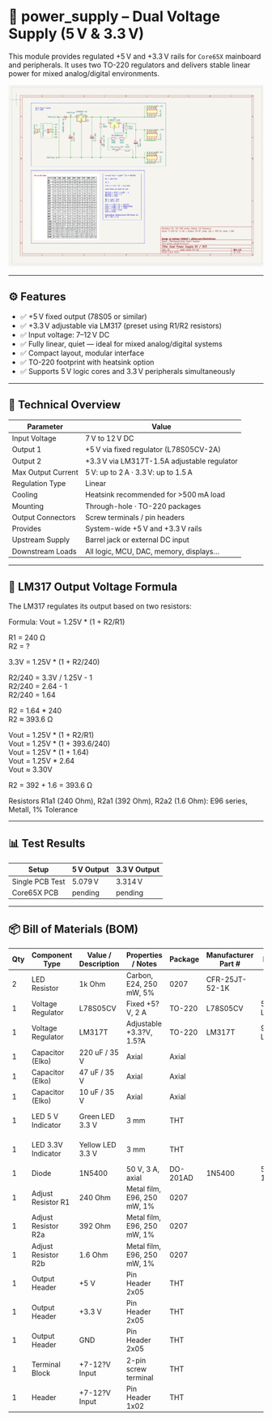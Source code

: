 # 🔋 power_supply – Dual Voltage Supply (5 V & 3.3 V)

This module provides regulated +5 V and +3.3 V rails for `Core65X` mainboard and peripherals. It uses two TO-220 regulators and delivers stable linear power for mixed analog/digital environments.

![power_supply](power_supply.png)

---

## ⚙️ Features

- ✅ +5 V fixed output (78S05 or similar)
- ✅ +3.3 V adjustable via LM317 (preset using R1/R2 resistors)
- ✅ Input voltage: 7–12 V DC
- ✅ Fully linear, quiet — ideal for mixed analog/digital systems
- ✅ Compact layout, modular interface
- ✅ TO-220 footprint with heatsink option
- ✅ Supports 5 V logic cores and 3.3 V peripherals simultaneously

---

## 🔧 Technical Overview

| Parameter          | Value                                       |
|--------------------|---------------------------------------------|
| Input Voltage      | 7 V to 12 V DC                              |
| Output 1           | +5 V via fixed regulator (L78S05CV-2A)      |
| Output 2           | +3.3 V via LM317T-1.5A adjustable regulator |
| Max Output Current | 5 V: up to 2 A · 3.3 V: up to 1.5 A         |
| Regulation Type    | Linear                                      |
| Cooling            | Heatsink recommended for >500 mA load       |
| Mounting           | Through-hole · TO-220 packages              |
| Output Connectors  | Screw terminals / pin headers               |
| Provides           | System-wide +5 V and +3.3 V rails           |
| Upstream Supply    | Barrel jack or external DC input            |
| Downstream Loads   | All logic, MCU, DAC, memory, displays…      |

---

## 📐 LM317 Output Voltage Formula

The LM317 regulates its output based on two resistors:

Formula: Vout = 1.25V * (1 + R2/R1)

R1 = 240 Ω\
R2 = ?

3.3V = 1.25V * (1 + R2/240)

R2/240 = 3.3V / 1.25V - 1\
R2/240 = 2.64 - 1\
R2/240 = 1.64

R2 = 1.64 * 240\
R2 ≈ 393.6 Ω

Vout = 1.25V * (1 + R2/R1)\
Vout = 1.25V * (1 + 393.6/240)\
Vout = 1.25V * (1 + 1.64)\
Vout = 1.25V * 2.64\
Vout ≈ 3.30V

R2 = 392 + 1.6 = 393.6 Ω

Resistors R1a1 (240 Ohm), R2a1 (392 Ohm), R2a2 (1.6 Ohm): E96 series, Metall, 1% Tolerance

---

## 📊 Test Results

| Setup               | 5 V Output | 3.3 V Output |
|---------------------|------------|--------------|
| Single PCB Test     | 5.079 V    | 3.314 V      |
| Core65X PCB         | pending    | pending      |

---

## 📦 Bill of Materials (BOM)

| Qty | Component Type      | Value / Description | Properties / Notes          | Package  | Manufacturer Part # | Mouser #     | Reichelt #    |
|-----|---------------------|---------------------|-----------------------------|----------|---------------------|--------------|---------------|
| 2   | LED Resistor        | 1k Ohm                | Carbon, E24, 250 mW, 5%     | 0207     | CFR-25JT-52-1K      |              | 1/4W 1,0K     |
| 1   | Voltage Regulator   | L78S05CV            | Fixed +5?V, 2 A             | TO-220   | L78S05CV            | 511-L78S05CV | uA 78S05      |
| 1   | Voltage Regulator   | LM317T              | Adjustable +3.3?V, 1.5?A    | TO-220   | LM317T              | 926-LM317T   | LM 317-220 SG |
| 1   | Capacitor (Elko)    | 220 uF / 35 V       | Axial                       | Axial    |                     |              | RAD 220/35    |
| 1   | Capacitor (Elko)    | 47 uF / 35 V        | Axial                       | Axial    |                     |              | RAD 47/35     |
| 1   | Capacitor (Elko)    | 10 uF / 35 V        | Axial                       | Axial    |                     |              | RAD 10/35     |
| 1   | LED 5 V Indicator   | Green LED 3.3 V     | 3 mm                        | THT      |                     |              | LED 3MM GN    |
| 1   | LED 3.3V Indicator  | Yellow LED 3.3 V    | 3 mm                        | THT      |                     |              | LED 3MM GE    |
| 1   | Diode               | 1N5400              | 50 V, 3 A, axial            | DO-201AD | 1N5400              | 583-1N5400   | 1N 5400       |
| 1   | Adjust Resistor R1  | 240 Ohm               | Metal film, E96, 250 mW, 1% | 0207     |                     |              |               |
| 1   | Adjust Resistor R2a | 392 Ohm               | Metal film, E96, 250 mW, 1% | 0207     |                     |              |               |
| 1   | Adjust Resistor R2b | 1.6 Ohm               | Metal film, E96, 250 mW, 1% | 0207     |                     |              |               |
| 1   | Output Header       | +5 V                | Pin Header 2x05             | THT      |                     |              |               |
| 1   | Output Header       | +3.3 V              | Pin Header 2x05             | THT      |                     |              |               |
| 1   | Output Header       | GND                 | Pin Header 2x05             | THT      |                     |              |               |
| 1   | Terminal Block      | +7-12?V Input       | 2-pin screw terminal        | THT      |                     |              |               |
| 1   | Header              | +7-12?V Input       | Pin Header 1x02             | THT      |                     |              |               |
